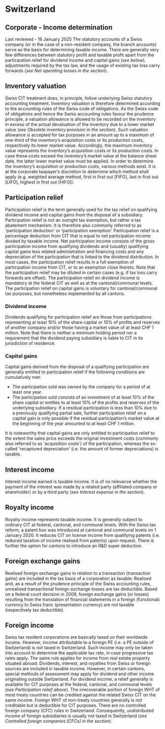 # Switzerland
## Corporate - Income determination
Last reviewed - 16 January 2025
The statutory accounts of a Swiss company (or in the case of a non-resident company, the branch accounts) serve as the basis for determining taxable income. There are generally very few differences between statutory profit and taxable profit apart from the participation relief for dividend income and capital gains (_see below_), adjustments required by the tax law, and the usage of existing tax loss carry forwards (_see Net operating losses in the section_).
## Inventory valuation
Swiss CIT treatment does, in principle, follow underlying Swiss statutory accounting treatment. Inventory valuation is therefore determined according to the accounting rules of the Swiss code of obligations. As the Swiss code of obligations and hence the Swiss accounting rules favour the prudence principle, a valuation allowance is allowed to be recorded on the inventory in excess of the actual devaluation of the inventory due to a lower market value (_see Obsolete inventory provision in the section_). Such valuation allowance is accepted for tax purposes in an amount up to a maximum of one-third of the inventory’s acquisition costs or its production costs, respectively its lower market value.
Accordingly, the maximum inventory value represents the inventory’s acquisition costs or its production costs. In case these costs exceed the inventory’s market value at the balance sheet date, the latter lower market value must be applied. In order to determine the inventory’s acquisition or production costs, various methods exist.
It is at the corporate taxpayer’s discretion to determine which method shall apply (e.g. weighted average method, first in first out [FIFO], last in first out [LIFO], highest in first out [HIFO]).
## Participation relief
Participation relief is the term generally used for the tax relief on qualifying dividend income and capital gains from the disposal of a subsidiary. Participation relief is not an outright tax exemption, but rather a tax abatement mechanism. It is therefore also commonly referred to as 'participation deduction' or ‘participation exemption’.
Participation relief is a percentage deduction from CIT that is equal to net participation income divided by taxable income. Net participation income consists of the gross participation income from qualifying dividends and (usually) qualifying capital gains less related administration and financing costs and any depreciation of the participation that is linked to the dividend distribution. In most cases, the participation relief results in a full exemption of participation income from CIT, or to an exemption close thereto. Note that the participation relief may be diluted in certain cases (e.g. if tax loss carry forwards are offset).
The participation relief on dividend income is mandatory at the federal CIT as well as at the cantonal/communal levels. The participation relief on capital gains is voluntary for cantonal/communal tax purposes, but nonetheless implemented by all cantons.
### Dividend income
Dividends qualifying for participation relief are those from participations representing at least 10% of the share capital or 10% of profits and reserves of another company and/or those having a market value of at least CHF 1 million. Note that there is neither a minimum holding period nor a requirement that the dividend paying subsidiary is liable to CIT in its jurisdiction of residence.
### Capital gains
Capital gains derived from the disposal of a qualifying participation are generally entitled to participation relief if the following conditions are cumulatively met:
  * The participation sold was owned by the company for a period of at least one year.
  * The participation sold consists of an investment of at least 10% of the share capital or entitles to at least 10% of the profits and reserves of the underlying subsidiary. If a residual participation is less than 10% due to a previously qualifying partial sale, further participation relief on a capital gain is only possible if the residual participation’s market value at the beginning of the year amounted to at least CHF 1 million.


It is noteworthy that capital gains are only entitled to participation relief to the extent the sales price exceeds the original investment costs (commonly also referred to as 'acquisition costs') of the participation, whereas the so-called 'recaptured depreciation' (i.e. the amount of former depreciations) is taxable.
## Interest income
Interest income earned is taxable income. It is of no relevance whether the payment of the interest was made by a related party (affiliated company or shareholder) or by a third party (_see Interest expense in the section_).
## Royalty income
Royalty income represents taxable income. It is generally subject to ordinary CIT at federal, cantonal, and communal levels.
With the Swiss tax reform, a patent box was introduced at cantonal and communal levels on 1 January 2020. It reduces CIT on license income from qualifying patents (i.e. reduced taxation of income realised from patents) upon request. There is further the option for cantons to introduce an R&D super deduction.
## Foreign exchange gains
Realised foreign exchange gains in relation to a transaction (transaction gains) are included in the tax basis of a corporation as taxable. Realised and, as a result of the prudence principle of the Swiss accounting rules, unrealised transactional foreign exchange losses are tax deductible. Based on a federal court decision in 2009, foreign exchange gains (or losses) resulting from the translation of financial statements in a foreign (functional) currency to Swiss franc (presentation currency) are not taxable (respectively tax deductible).
## Foreign income
Swiss tax resident corporations are basically taxed on their worldwide income. However, income attributable to a foreign PE (i.e. a PE outside of Switzerland) is not taxed in Switzerland. Such income may only be taken into account to determine the applicable tax rate, in case progressive tax rates apply. The same rule applies for income from real estate property situated abroad.
Dividends, interest, and royalties from Swiss or foreign sources are included in taxable income. However, in certain cantons, special methods of assessment may apply for dividend and other income originating outside Switzerland. For dividend income, a relief generally is available for CIT purposes at the federal, cantonal, and communal levels (_see Participation relief above_). The irrecoverable portion of foreign WHT of most treaty countries can be credited against the related Swiss CIT on the same income. Foreign WHT of non-treaty countries generally is not creditable but is deductible for CIT purposes.
There are no controlled foreign company (CFC) rules in Switzerland. Consequently, undistributed income of foreign subsidiaries is usually not taxed in Switzerland (_see Controlled foreign companies [CFCs] in the_ _section_).
